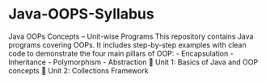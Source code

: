 # Java-OOPS-Syllabus
Java OOPs Concepts – Unit-wise Programs  This repository contains Java programs covering OOPs. It includes step-by-step examples with clean code to demonstrate the four main pillars of OOP:  - Encapsulation - Inheritance - Polymorphism - Abstraction  📂 Unit 1: Basics of Java and OOP concepts 📂 Unit 2: Collections Framework
